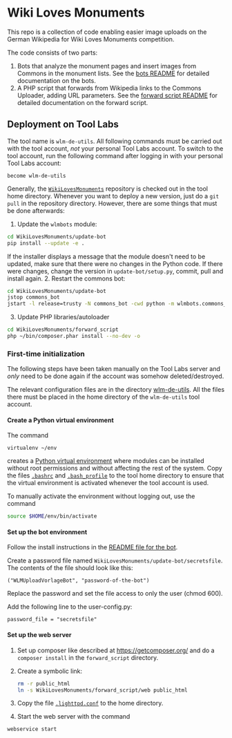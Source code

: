 # Wiki Loves Monuments

This repo is a collection of code enabling easier image uploads on the German Wikipedia for Wiki Loves Monuments competition.

The code consists of two parts:
1. Bots that analyze the monument pages and insert images from Commons in the monument lists. See the [bots README](update-bot/README.md) for detailed documentation on the bots.
2. A PHP script that forwards from Wikipedia links to the Commons Uploader, adding URL parameters. See the [forward script README](forward_script/README.md) for detailed documentation on the forward script.

## Deployment on Tool Labs
The tool name is `wlm-de-utils`. All following commands must be carried out with the tool account, *not* your personal Tool Labs account. To switch to the tool account, run the following command after logging in with your personal Tool Labs account:

    become wlm-de-utils

Generally, the [`WikiLovesMonuments`][wlmrepo] repository is checked out in the tool home directory.
Whenever you want to deploy a new version, just do a `git pull` in the repository directory. However, there are some things that must be done afterwards:

1. Update the `wlmbots` module:

 ```bash
 cd WikiLovesMonuments/update-bot
 pip install --update -e .
 ```

   If the installer displays a message that the module doesn't need to be updated, make sure that there were no changes in the Python code. If there were changes, change the version in `update-bot/setup.py`, commit, pull and install again.
2. Restart the commons bot:

 ```bash
 cd WikiLovesMonuments/update-bot
 jstop commons_bot
 jstart -l release=trusty -N commons_bot -cwd python -m wlmbots.commons_bot
 ```

 3. Update PHP libraries/autoloader

 ```bash
 cd WikiLovesMonuments/forward_script
 php ~/bin/composer.phar install --no-dev -o
 ```

### First-time initialization
The following steps have been taken manually on the Tool Labs server and *only* need to be done again if the account was somehow deleted/destroyed.

The relevant configuration files are in the directory [wlm-de-utils](wlm-de-utils/). All the files there must be placed in the home directory of the `wlm-de-utils` tool account.

#### Create a Python virtual environment
The command

    virtualenv ~/env

creates a [Python virtual environment][virtualenv] where modules can be installed without root permissions and without affecting the rest of the system. Copy the files [`.bashrc`](wlm-de-utils/.bashrc) and [`.bash_profile`](wlm-de-utils/.bash_profile) to the tool home directory to ensure that the virtual environment is activated whenever the tool account is used.

To manually activate the environment without logging out, use the command

```bash
source $HOME/env/bin/activate
```

#### Set up the bot environment
Follow the install instructions in the [README file for the bot](update-bot/README.md).

Create a password file named `WikiLovesMonuments/update-bot/secretsfile`. The contents of the file should look like this:

    ("WLMUploadVorlageBot", "password-of-the-bot")

Replace the password and set the file access to only the user (chmod 600).

Add the following line to the user-config.py:

    password_file = "secretsfile"

#### Set up the web server
1. Set up composer like described at https://getcomposer.org/ and do a `composer install` in the `forward_script` directory.
2. Create a symbolic link:

    ```bash
    rm -r public_html
    ln -s WikiLovesMonuments/forward_script/web public_html
    ```

3. Copy the file [`.lighttpd.conf`](wlm-de-utils/.lighttpd.conf) to the home directory.
4. Start the web server with the command

```
webservice start
```

[wlmrepo]: https://github.com/wmde/WikiLovesMonuments/
[virtualenv]: https://virtualenv.pypa.io/en/latest/
[tools_grid]: https://wikitech.wikimedia.org/wiki/Help:Tool_Labs/Grid
